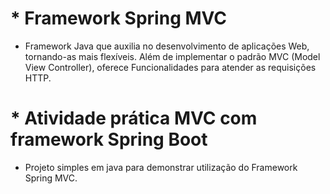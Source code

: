 # * Framework Spring MVC
* Framework Java que auxilia no desenvolvimento de aplicações Web, tornando-as mais flexíveis. Além de implementar o padrão MVC (Model View Controller), oferece        Funcionalidades para atender as requisições HTTP.
# * Atividade prática MVC com framework Spring Boot
* Projeto simples em java para demonstrar utilização do Framework Spring MVC.

